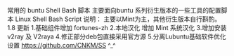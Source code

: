 常用的 buntu Shell Bash 脚本 主要面向buntu 系列衍生版本的一些工具的配置脚本
Linux Shell Bash Script
说明：
主要以Mint为主，其他衍生版本自行斟酌。
1.8 更新
1.基础组件增加 fortunes-zh
2.本地汉化 增加 Mint 系统汉化
3.增加安装 v2ray 及 V2raya 
4.修正部分deb包直接采用官方源
5.分离Lubuntu基础软件优化设置
https://github.com/CNKM/SS
^_^
